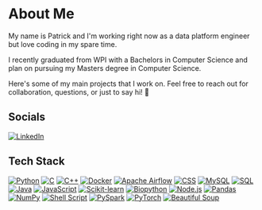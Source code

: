 # About Me

My name is Patrick and I'm working right now as a data platform engineer but love coding in my spare time. 

I recently graduated from WPI with a Bachelors in Computer Science and plan on pursuing my Masters degree in Computer Science. 

Here's some of my main projects that I work on. Feel free to reach out for collaboration, questions, or just to say hi! 🚀


## Socials

[![LinkedIn](https://img.shields.io/badge/LinkedIn-0077B5?style=for-the-badge&logo=LinkedIn&logoColor=white)](https://www.linkedin.com/in/patrick-mejia-6045151a1/)


## Tech Stack

[![Python](https://img.shields.io/badge/Python-3776AB?style=for-the-badge&logo=Python&logoColor=white)](https://www.python.org/)
[![C](https://img.shields.io/badge/C-00599C?style=for-the-badge&logo=c&logoColor=white)](https://en.wikipedia.org/wiki/C_(programming_language))
[![C++](https://img.shields.io/badge/C++-00599C?style=for-the-badge&logo=cplusplus&logoColor=white)](https://isocpp.org/)
[![Docker](https://img.shields.io/badge/Docker-2496ED?style=for-the-badge&logo=Docker&logoColor=white)](https://www.docker.com/)
[![Apache Airflow](https://img.shields.io/badge/Apache%20Airflow-007A88?style=for-the-badge&logo=Apache%20Airflow&logoColor=white)](https://airflow.apache.org/)
[![CSS](https://img.shields.io/badge/CSS-1572B6?style=for-the-badge&logo=CSS3&logoColor=white)](https://developer.mozilla.org/en-US/docs/Web/CSS)
[![MySQL](https://img.shields.io/badge/MySQL-4479A1?style=for-the-badge&logo=MySQL&logoColor=white)](https://www.mysql.com/)
[![SQL](https://img.shields.io/badge/SQL-4479A1?style=for-the-badge&logo=MySQL&logoColor=white)](https://www.w3schools.com/sql/)
[![Java](https://img.shields.io/badge/Java-007396?style=for-the-badge&logo=Java&logoColor=white)](https://www.java.com/)
[![JavaScript](https://img.shields.io/badge/JavaScript-F7DF1E?style=for-the-badge&logo=JavaScript&logoColor=black)](https://developer.mozilla.org/en-US/docs/Web/JavaScript)
[![Scikit-learn](https://img.shields.io/badge/Scikit%20learn-F7931E?style=for-the-badge&logo=scikit-learn&logoColor=white)](https://scikit-learn.org/stable/)
[![Biopython](https://img.shields.io/badge/Biopython-FF9E18?style=for-the-badge&logo=Python&logoColor=white)](https://biopython.org/)
[![Node.js](https://img.shields.io/badge/Node.js-339933?style=for-the-badge&logo=node.js&logoColor=white)](https://nodejs.org/)
[![Pandas](https://img.shields.io/badge/Pandas-150458?style=for-the-badge&logo=pandas&logoColor=white)](https://pandas.pydata.org/)
[![NumPy](https://img.shields.io/badge/NumPy-013243?style=for-the-badge&logo=numpy&logoColor=white)](https://numpy.org/)
[![Shell Script](https://img.shields.io/badge/Shell_Script-121011?style=for-the-badge&logo=gnu-bash&logoColor=white)](https://en.wikipedia.org/wiki/Shell_script)
[![PySpark](https://img.shields.io/badge/PySpark-E25A1C?style=for-the-badge&logo=Apache%20Spark&logoColor=white)](https://spark.apache.org/)
[![PyTorch](https://img.shields.io/badge/PyTorch-EE4C2C?style=for-the-badge&logo=PyTorch&logoColor=white)](https://pytorch.org/)
[![Beautiful Soup](https://img.shields.io/badge/Beautiful%20Soup-ff69b4?style=for-the-badge&logo=Python&logoColor=white)](https://www.crummy.com/software/BeautifulSoup/bs4/doc/)

